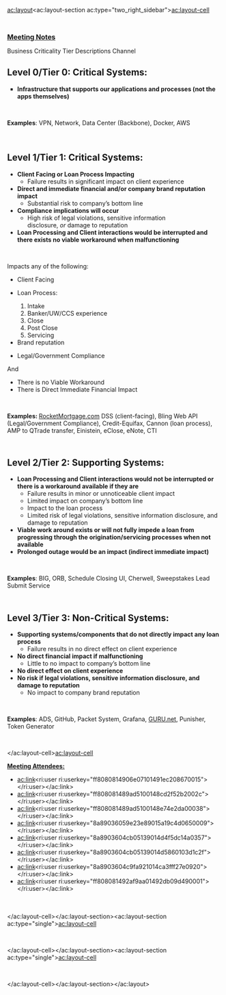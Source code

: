 <ac:layout><ac:layout-section ac:type="two_right_sidebar"><ac:layout-cell><p><br></p><p><u style="font-size: 16.0px;font-weight: bold;letter-spacing: -0.006em;"><strong>Meeting Notes</strong></u></p><p><a>Business Criticality Tier Descriptions&nbsp;Channel</a></p><h2><strong>Level 0/Tier 0:</strong>&nbsp;Critical Systems:</h2><ul style="list-style-type: square;"><li><strong>Infrastructure that supports our applications and processes (not the apps themselves)</strong></li></ul><p><br></p><p><strong>Examples</strong>: VPN, Network, Data Center (Backbone), Docker, AWS</p><p><br></p><h2><strong>Level 1/Tier 1:</strong> Critical Systems:</h2><ul><li><strong>Client Facing or Loan Process Impacting</strong><ul><li>Failure results in significant impact on client experience<strong><br></strong></li></ul></li><li><strong>Direct and immediate financial and/or company brand reputation impact</strong><ul><li>Substantial risk to company&rsquo;s bottom line</li></ul></li><li><strong>Compliance implications will occur</strong><ul><li>High risk of legal violations, sensitive information disclosure,&nbsp;<em>or</em>&nbsp;damage to reputation<strong><br></strong></li></ul></li><li><strong>Loan Processing and Client interactions would be interrupted and there exists no viable workaround when malfunctioning</strong></li></ul><p><br></p><p><span>Impacts any of the following:</span></p><ul><li><span>Client Facing</span></li><li><p>Loan Process:</p><ol><li>Intake</li><li>Banker/UW/CCS experience</li><li>Close</li><li>Post Close</li><li>Servicing</li></ol></li><li><span>Brand reputation</span></li><li><p><span>Legal/Government Compliance</span></p></li></ul><p><span>And</span></p><ul><li><span>There is no Viable Workaround</span></li><li><span>There is Direct Immediate Financial Impact</span></li></ul><p><span><br></span></p><p><span><strong>Examples:&nbsp;</strong><a href="http://rocketmortgage.com/" title="http://rocketmortgage.com">RocketMortgage.com</a>&nbsp;DSS (client-facing), Bling Web API (Legal/Government Compliance), Credit-Equifax, Cannon (loan process), AMP to QTrade transfer, Einistein, eClose, eNote, CTI<br></span></p><h2><br> <strong>Level 2/Tier 2:</strong> Supporting Systems:</h2><ul><li><strong>Loan Processing and Client interactions would not be interrupted or there is a workaround available if they are</strong><ul><li>Failure results in minor or unnoticeable client impact<strong><br></strong></li><li>Limited impact on company&rsquo;s bottom line</li><li>Impact to the loan process</li><li>Limited risk of legal violations, sensitive information disclosure, and damage to reputation</li></ul></li><li><strong>Viable work around exists or will not fully impede a loan from progressing through the origination/servicing processes when not available</strong></li><li><strong>Prolonged outage would be an impact (indirect immediate impact)</strong></li></ul><p><br></p><p><strong>Examples</strong>: BIG, ORB, Schedule Closing UI, Cherwell, Sweepstakes Lead Submit Service</p><h2><br> <strong>Level 3/Tier 3:</strong> Non-Critical Systems:</h2><ul><li><strong>Supporting systems/components that do not directly impact any loan process</strong><ul><li>Failure results in no direct effect on client experience<strong><br></strong></li></ul></li><li><strong>No direct financial impact if malfunctioning</strong><ul><li>Little to no impact to company&rsquo;s bottom line<strong><br></strong></li></ul></li><li><strong>No direct effect on client experience</strong></li><li><strong>No risk if legal violations, sensitive information disclosure, and damage to reputation<br></strong><ul><li>No impact to company brand reputation<strong><br></strong></li></ul></li></ul><p><br></p><p><strong>Examples</strong>: ADS, GitHub, Packet System, Grafana,&nbsp;<a title="http://guru.net" href="http://GURU.net">GURU.net</a>, Punisher, Token Generator</p><p><br></p></ac:layout-cell><ac:layout-cell><p><u><strong>Meeting Attendees:</strong></u></p><ul><li><ac:link><ri:user ri:userkey="ff8080814906e07101491ec208670015"></ri:user></ac:link></li><li><ac:link><ri:user ri:userkey="ff808081489ad5100148cd2f52b2002c"></ri:user></ac:link></li><li><ac:link><ri:user ri:userkey="ff808081489ad5100148e74e2da00038"></ri:user></ac:link></li><li><ac:link><ri:user ri:userkey="8a89036059e23e89015a19c4d0650009"></ri:user></ac:link>&nbsp;</li><li><ac:link><ri:user ri:userkey="8a8903604cb05139014d4f5dc14a0357"></ri:user></ac:link>&nbsp;</li><li><ac:link><ri:user ri:userkey="8a8903604cb05139014d5860103d1c2f"></ri:user></ac:link>&nbsp;</li><li><ac:link><ri:user ri:userkey="8a8903604c9fa921014ca3fff27e0920"></ri:user></ac:link>&nbsp;</li><li><ac:link><ri:user ri:userkey="ff808081492af9aa01492db09d490001"></ri:user></ac:link>&nbsp;<br><br><br></li></ul></ac:layout-cell></ac:layout-section><ac:layout-section ac:type="single"><ac:layout-cell><p><br></p></ac:layout-cell></ac:layout-section><ac:layout-section ac:type="single"><ac:layout-cell><p><br></p></ac:layout-cell></ac:layout-section></ac:layout>